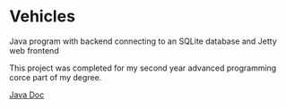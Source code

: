 # Vehicles
Java program with backend connecting to an SQLite database and Jetty web frontend

This project was completed for my second year advanced programming corce part of my degree.


[Java Doc](https://oliverheib.github.io/Vehicles/doc/)
